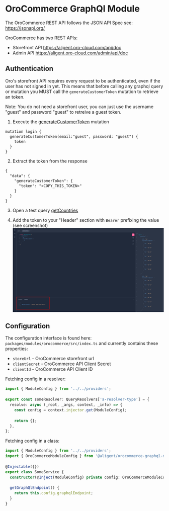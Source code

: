 # OroCommerce GraphQl Module

The OroCommerce REST API follows the JSON API Spec see: https://jsonapi.org/

OroCommerce has two REST APIs:

- Storefront API https://aligent.oro-cloud.com/api/doc
- Admin API https://aligent.oro-cloud.com/admin/api/doc

## Authentication

Oro's storefront API requires every request to be authenticated, even if the user has not signed in yet. This means that before calling any graphql query or mutation you MUST call the `generateCustomerToken` mutation to retrieve an token.

Note: You do not need a storefront user, you can just use the username "guest" and password "guest" to retreive a guest token.

1. Execute the [generateCustomerToken](https://localhost:4000/graphql?query=mutation+login+%7B%0A++generateCustomerToken%28email%3A+%22guest%22%2C+password%3A+%22guest%22%29+%7B%0A++++token%0A++%7D%0A%7D) mutation

```
mutation login {
  generateCustomerToken(email:"guest", password: "guest") {
    token
  }
}
```

2. Extract the token from the response

```
{
  "data": {
    "generateCustomerToken": {
      "token": "<COPY_THIS_TOKEN>"
    }
  }
}
```

3. Open a test query [getCountries](https://localhost:4000/graphql?query=query+getCountries+%7B%0A++countries+%7B%0A++++id%2C%0A++++available_regions+%7B%0A++++++id%0A++++%7D%0A++%7D%0A%7D)

4. Add the token to your "Header" section with `Bearer` prefixing the value (see screenshot)
   ![Authorization](docs/auth.png 'Authorization Header')

## Configuration

The configuration interface is found here: `packages/modules/orocommerce/src/index.ts` and currently contains these properties:

- `storeUrl` - OroCommerce storefront url
- `clientSecret` - OroCommerce API Client Secret
- `clientId` - OroCommerce API Client ID

Fetching config in a resolver:

```typescript
import { ModuleConfig } from '../../providers';

export const someResolver: QueryResolvers['a-resolver-type'] = {
  resolve: async (_root, _args, context, _info) => {
    const config = context.injector.get(ModuleConfig);

    return {};
  },
};
```

Fetching config in a class:

```typescript
import { ModuleConfig } from '../../providers';
import { OroCommerceModuleConfig } from '@aligent/orocommerce-graphql-module';

@Injectable({})
export class SomeService {
  constructor(@Inject(ModuleConfig) private config: OroCommerceModuleConfig) {}

  getGraphQlEndpoint() {
    return this.config.graphqlEndpoint;
  }
}
```

